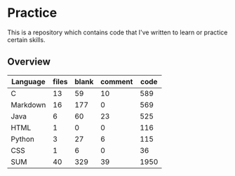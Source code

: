 # Practice
This is a repository which contains code that I've written to learn or practice certain skills.

## Overview

Language |                    files |         blank |       comment |          code
---------|--------------------------|---------------|---------------|----------
C        |                       13 |            59 |            10 |           589
Markdown |                       16 |           177 |             0 |           569
Java     |                        6 |            60 |            23 |           525
HTML     |                        1 |             0 |             0 |           116
Python   |                        3 |            27 |             6 |           115
CSS      |                        1 |             6 |             0 |            36
SUM      |                       40 |           329 |            39 |          1950
